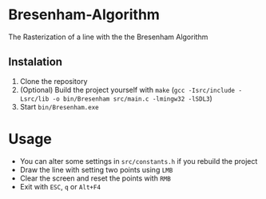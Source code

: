 # Bresenham-Algorithm
The Rasterization of a line with the the Bresenham Algorithm

## Instalation
1. Clone the repository
2. (Optional) Build the project yourself with `make` (`gcc -Isrc/include -Lsrc/lib -o bin/Bresenham src/main.c -lmingw32 -lSDL3`)
3. Start `bin/Bresenham.exe`

# Usage
- You can alter some settings in `src/constants.h` if you rebuild the project
- Draw the line with setting two points using `LMB`
- Clear the screen and reset the points with `RMB`
- Exit with `ESC`, `q` or `Alt+F4`